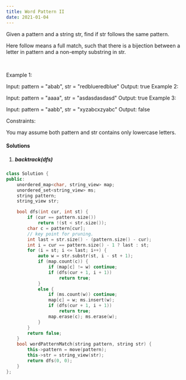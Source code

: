 ```yaml
---
title: Word Pattern II
date: 2021-01-04
---
```

Given a pattern and a string str, find if str follows the same pattern.

Here follow means a full match, such that there is a bijection between a letter in pattern and a non-empty substring in str.

 

Example 1:

Input: pattern = "abab", str = "redblueredblue"
Output: true
Example 2:

Input: pattern = "aaaa", str = "asdasdasdasd"
Output: true
Example 3:

Input: pattern = "aabb", str = "xyzabcxzyabc"
Output: false
 

Constraints:

You may assume both pattern and str contains only lowercase letters.


#### Solutions


1. ##### backtrack(dfs)


```cpp
class Solution {
public:
    unordered_map<char, string_view> map;
    unordered_set<string_view> ms;
    string pattern;
    string_view str;

    bool dfs(int cur, int st) {
        if (cur == pattern.size()) 
            return !(st < str.size());
        char c = pattern[cur];
        // key point for pruning.
        int last = str.size() - (pattern.size() - cur);
        int i = cur == pattern.size() - 1 ? last : st;
        for (i = st; i <= last; i++) {
            auto w = str.substr(st, i - st + 1);
            if (map.count(c)) {
                if (map[c] != w) continue;
                if (dfs(cur + 1, i + 1))
                    return true;
            }
            else {
                if (ms.count(w)) continue;
                map[c] = w; ms.insert(w);
                if (dfs(cur + 1, i + 1))
                    return true;
                map.erase(c); ms.erase(w);
            }
        }
        return false;
    }
    bool wordPatternMatch(string pattern, string str) {
        this->pattern = move(pattern);
        this->str = string_view(str);
        return dfs(0, 0);
    }
};
```